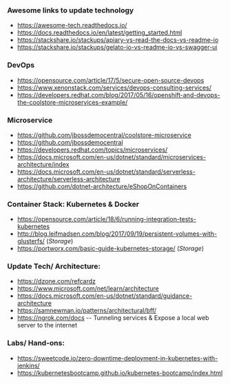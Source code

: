 ### Awesome links to update technology
- https://awesome-tech.readthedocs.io/
- https://docs.readthedocs.io/en/latest/getting_started.html
- https://stackshare.io/stackups/apiary-vs-read-the-docs-vs-readme-io
- https://stackshare.io/stackups/gelato-io-vs-readme-io-vs-swagger-ui

### DevOps
- https://opensource.com/article/17/5/secure-open-source-devops
- https://www.xenonstack.com/services/devops-consulting-services/
- https://developers.redhat.com/blog/2017/05/16/openshift-and-devops-the-coolstore-microservices-example/

### Microservice
- https://github.com/jbossdemocentral/coolstore-microservice
- https://github.com/jbossdemocentral
- https://developers.redhat.com/topics/microservices/
- https://docs.microsoft.com/en-us/dotnet/standard/microservices-architecture/index
- https://docs.microsoft.com/en-us/dotnet/standard/serverless-architecture/serverless-architecture
- https://github.com/dotnet-architecture/eShopOnContainers

### Container Stack: Kubernetes & Docker
- https://opensource.com/article/18/6/running-integration-tests-kubernetes
- http://blog.leifmadsen.com/blog/2017/09/19/persistent-volumes-with-glusterfs/ (*Storage*)
- https://portworx.com/basic-guide-kubernetes-storage/ (*Storage*)

### Update Tech/ Architecture:
- https://dzone.com/refcardz
- https://www.microsoft.com/net/learn/architecture
- https://docs.microsoft.com/en-us/dotnet/standard/guidance-architecture
- https://samnewman.io/patterns/architectural/bff/
- https://ngrok.com/docs
  -- Tunneling services & Expose a local web server to the internet

### Labs/ Hand-ons:
- https://sweetcode.io/zero-downtime-deployment-in-kubernetes-with-jenkins/
- https://kubernetesbootcamp.github.io/kubernetes-bootcamp/index.html
